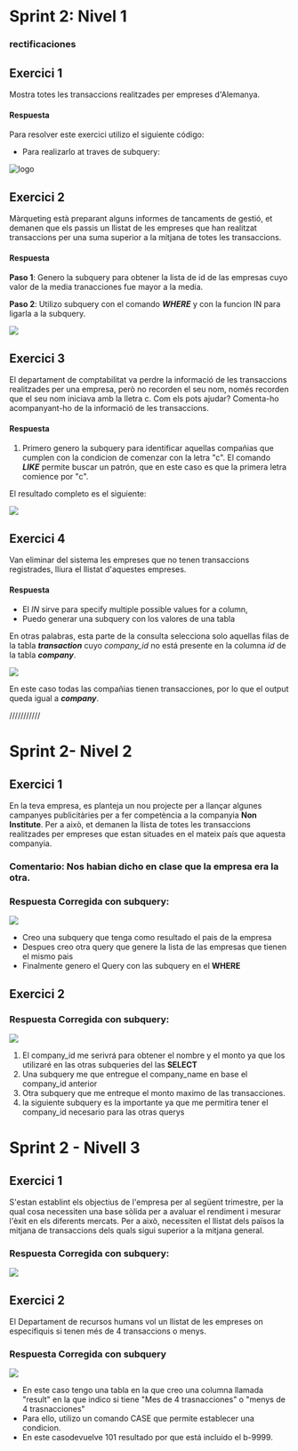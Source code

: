 
# Sprint 2: Nivel 1
### rectificaciones


## Exercici 1
Mostra totes les transaccions realitzades per empreses d'Alemanya.	

#### Respuesta
Para resolver este exercici utilizo el siguiente código: 
- Para realizarlo at traves de subquery:

![logo](files_sprin2/S2N1E1.png)

## Exercici 2
Màrqueting està preparant alguns informes de tancaments de gestió, et demanen que els passis un llistat de les empreses que han realitzat transaccions per una suma superior a la mitjana de totes les transaccions.

#### Respuesta

**Paso 1**: Genero la subquery para obtener la lista de id de las empresas cuyo valor de la media tranacciones fue mayor a la media.

**Paso 2**: Utilizo subquery con el comando ***WHERE*** y con la funcion IN para ligarla a la subquery.

![](files_sprin2/S2N1E2.png)


## Exercici 3

El departament de comptabilitat va perdre la informació de les transaccions realitzades per una empresa, però no recorden el seu nom, només recorden que el seu nom iniciava amb la lletra c. Com els pots ajudar? Comenta-ho acompanyant-ho de la informació de les transaccions.

#### Respuesta

1. Primero genero la subquery para identificar aquellas compañias que cumplen con la condicion de comenzar con la letra "c". El comando _**LIKE**_ permite buscar un patrón, que en este caso es que la primera letra comience por "c".

El resultado completo es el siguiente: 

![](files_sprin2/S2N1E3.png)


## Exercici 4

Van eliminar del sistema les empreses que no tenen transaccions registrades, lliura el llistat d'aquestes empreses.

#### Respuesta

- El _IN_ sirve para specify multiple possible values for a column, 
- Puedo generar una subquery con los valores de una tabla

En otras palabras, esta parte de la consulta selecciona solo aquellas filas de la tabla ***transaction*** cuyo _company_id_ no está presente en la columna _id_ de la tabla ***company***.

![](files_sprin2/S2N1E4.png)

En este caso todas las compañias tienen transacciones, por lo que el output queda igual a ***company***.

///////////
# Sprint 2- Nivel 2
## Exercici 1
En la teva empresa, es planteja un nou projecte per a llançar algunes campanyes publicitàries per a fer competència a la companyia **Non Institute**. Per a això, et demanen la llista de totes les transaccions realitzades per empreses que estan situades en el mateix país que aquesta companyia.

### Comentario: Nos habian dicho en clase que la empresa era la otra.

### Respuesta Corregida con subquery:

![](files_sprin2/S2N2E1.png)

- Creo una subquery que tenga como resultado el pais de la empresa
- Despues creo otra query que genere la lista de las empresas que tienen el mismo pais
- Finalmente genero el Query con las subquery en el **WHERE**

## Exercici 2

### Respuesta Corregida con subquery:
![](files_sprin2/S2N2E2.png)

1. El company_id me serivrá para obtener el nombre y el monto ya que los utilizaré en las otras subqueries del las **SELECT**
2. Una subquery me que entregue el company_name en base el company_id anterior
3. Otra subquery que me entreque el monto maximo  de las transacciones.
4. la siguiente subquery es la importante ya que me permitira tener el company_id necesario para las otras querys


# Sprint 2 - Nivell 3
## Exercici 1
S'estan establint els objectius de l'empresa per al següent trimestre, per la qual cosa necessiten una base sòlida per a avaluar el rendiment i mesurar l'èxit en els diferents mercats. Per a això, necessiten el llistat dels països la mitjana de transaccions dels quals sigui superior a la mitjana general.

### Respuesta Corregida con subquery:

![](files_sprin2/S2N3E1.png)

## Exercici 2
El Departament de recursos humans vol un llistat de les empreses on especifiquis si tenen més de 4 transaccions o menys.

### Respuesta Corregida con subquery

![](files_sprin2/S2N3E2.png)

- En este caso tengo una tabla en la que creo una columna llamada "result" en la que indico si tiene "Mes de 4 trasnacciones" o "menys de 4 trasnacciones"
- Para ello, utilizo un comando CASE que permite establecer una condicion.
- En este casodevuelve 101 resultado por que está incluido el b-9999.  

